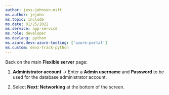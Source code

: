 ```yaml
---
author: jess-johnson-msft
ms.author: jejohn
ms.topic: include
ms.date: 01/25/2022
ms.service: app-service
ms.role: developer
ms.devlang: python
ms.azure.devx-azure-tooling: ['azure-portal']
ms.custom: devx-track-python
---
```


Back on the main **Flexible server** page:

1. **Administrator account** &rarr; Enter a **Admin username** and **Password** to be used for the database administrator account.

1. Select **Next: Networking** at the bottom of the screen.
